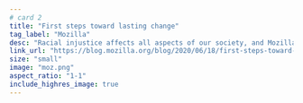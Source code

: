 ```yaml
---
# card 2
title: "First steps toward lasting change"
tag_label: "Mozilla"
desc: "Racial injustice affects all aspects of our society, and Mozilla’s progress has been insufficient in changing that. We are starting steps toward lasting change."
link_url: "https://blog.mozilla.org/blog/2020/06/18/first-steps-toward-lasting-change/?utm_source=www.mozilla.org&utm_medium=referral&utm_campaign=homepage&utm_content=card"
size: "small"
image: "moz.png"
aspect_ratio: "1-1"
include_highres_image: true
---
```

